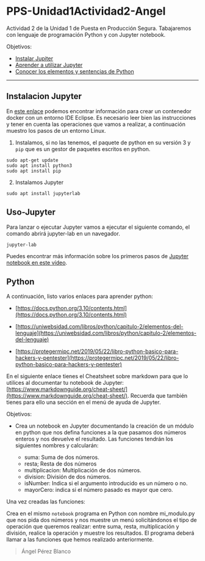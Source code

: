 # PPS-Unidad1Actividad2-Angel

Actividad 2 de la Unidad 1 de Puesta en Producción Segura.
Tabajaremos con lenguaje de programación Python y con Jupyter notebook.

Objetivos:
* [Instalar Jupiter](#Instalacion-Jupyter)
* [Aprender a utilizar Jupyter](#Uso-Jupyter)
* [Conocer los elementos y sentencias de Python](#Python) 

---
## Instalacion Jupyter

En [este enlace](https://hub.docker.com/r/dockeruc/eclipse) podemos encontrar información para crear un contenedor docker con un entorno IDE Eclipse.
Es necesario leer bien las instrucciones y tener en cuenta las operaciones que vamos a realizar, a continuación muestro los pasos de un entorno Linux.

1. Instalamos, si no las tenemos, el paquete de python en su versión 3 y ``pip`` que es un gestor de paquetes escritos en python.
~~~
sudo apt-get update
sudo apt install python3
sudo apt install pip
~~~

2. Instalamos Jupyter

~~~
sudo apt install jupyterlab
~~~

## Uso-Jupyter
Para lanzar o ejecutar Jupyter vamos a ejecutar el siguiente comando, el comando abrirá jupyter-lab en un navegador.
~~~
jupyter-lab
~~~

Puedes encontrar más información sobre los primeros pasos de [Jupyter notebook en este vídeo](https://youtu.be/6Vr9ZUntCyE).


## Python

A continuación, listo varios enlaces para aprender python:

* [https://docs.python.org/3.10/contents.html](https://docs.python.org/3.10/contents.html)

* [https://uniwebsidad.com/libros/python/capitulo-2/elementos-del-lenguaje](https://uniwebsidad.com/libros/python/capitulo-2/elementos-del-lenguaje)

* [https://protegermipc.net/2019/05/22/libro-python-basico-para-hackers-y-pentester](https://protegermipc.net/2019/05/22/libro-python-basico-para-hackers-y-pentester)

En el siguiente enlace tienes el Cheatsheet sobre markdown para que lo utilices al documentar tu notebook de Jupyter: [https://www.markdownguide.org/cheat-sheet/](https://www.markdownguide.org/cheat-sheet/). Recuerda que también tienes para ello una sección en el menú de ayuda de Jupyter.

Objetivos: 
* Crea un notebook en Jupyter documentando la creación de un módulo en python que nos defina funciones a la que pasamos dos números enteros y nos devuelve el resultado. Las funciones tendrán los siguientes nombres y calcularán:

  * suma: Suma de dos números.
  * resta; Resta de dos números
  * multiplicacion: Multiplicación de dos números.
  * division: División de dos números.
  * isNumber: Indica si el argumento introducido es un número o no.
  * mayorCero: indica si el número pasado es mayor que cero.

Una vez creadas las funciones:

Crea en el mismo ``notebook`` programa en Python con nombre mi_modulo.py que nos pida dos números y nos muestre un menú solicitándonos el tipo de operación que queremos realizar: entre suma, resta, multiplicación y división, realice la operación y muestre los resultados. El programa deberá llamar a las funciones que hemos realizado anteriormente.






> Ángel Pérez Blanco
